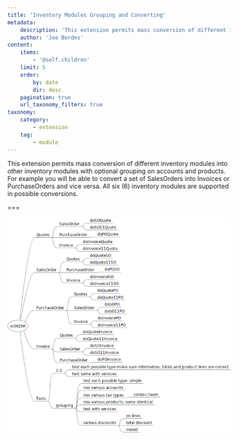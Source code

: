 ```yaml
---
title: 'Inventory Modules Grouping and Converting'
metadata:
    description: 'This extension permits mass conversion of different inventory modules into other inventory modules with optional grouping on accounts and products. For example you will be able to convert a set of SalesOrders into Invoices or PurchaseOrders and vice versa. All six (6) inventory modules are supported in possible conversions.'
    author: 'Joe Bordes'
content:
    items:
        - '@self.children'
    limit: 5
    order:
        by: date
        dir: desc
    pagination: true
    url_taxonomy_filters: true
taxonomy:
    category:
        - extension
    tag:
        - module
---
```


This extension permits mass conversion of different inventory modules into other inventory modules with optional grouping on accounts and products. For example you will be able to convert a set of SalesOrders into Invoices or PurchaseOrders and vice versa. All six (6) inventory modules are supported in possible conversions.

===

![MDI](mim2im.png?width=100%)